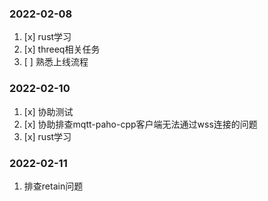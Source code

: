 ### 2022-02-08
1. [x] rust学习
2. [x] threeq相关任务
3. [ ] 熟悉上线流程


### 2022-02-10
1. [x] 协助测试
2. [x] 协助排查mqtt-paho-cpp客户端无法通过wss连接的问题
3. [x] rust学习

### 2022-02-11
1. 排查retain问题